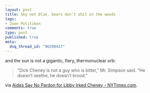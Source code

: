 ```yaml
--- 
layout: post
title: Sky not blue, bears don't shit in the woods
tags: 
- Zoon Politikon
comments: true
type: post
published: true
meta: 
  dsq_thread_id: "96208427"
---
```

and the sun is not a gigantic, fiery, thermonuclear orb:
<blockquote>“Dick Cheney is not a guy who is bitter,” Mr. Simpson said. “He doesn’t seethe, he doesn’t brood.”</blockquote>
via <a href="http://www.nytimes.com/2009/02/18/us/politics/18cheney.html?hp">Aides Say No Pardon for Libby Irked Cheney - NYTimes.com</a>.
